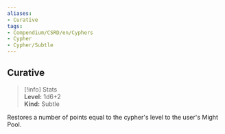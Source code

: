 ```yaml
---
aliases:
- Curative
tags:
- Compendium/CSRD/en/Cyphers
- Cypher
- Cypher/Subtle
---
```


  
## Curative  
>[!info] Stats  
> **Level:** 1d6+2  
> **Kind:** Subtle
  
Restores a number of points equal to the cypher's level to the user's Might Pool.